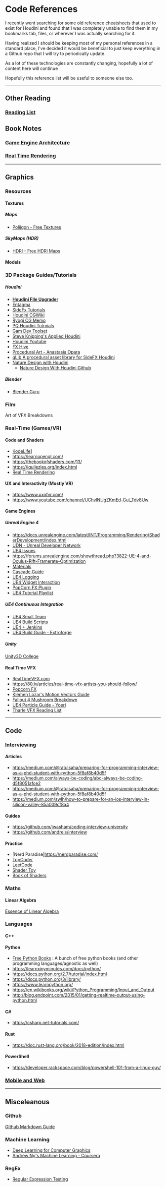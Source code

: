 # Code References

I recently went searching for some old reference cheatsheets that used to exist for Houdini and found that I was completely unable to find them in my bookmarks tab, files, or wherever I was actually searching for it.

Having realized I should be keeping most of my personal references in a standard place,  I've decided it would be beneficial to just keep everything in a Github repo that I will try to periodically update. 

As a lot of these technologies are constantly changing, hopefully a lot of content here will continue 

Hopefully this reference list will be useful to someone else too.

---
## Other Reading
### [Reading List](reading.md)
## Book Notes
### [Game Engine Architecture](notes/game_engine_arch.md)
### [Real Time Rendering](notes/rt_rendering.md)

---
## Graphics
### Resources
#### Textures
##### Maps
- [Poliigon - Free Textures](https://www.poliigon.com/search?category=Streets)
##### SkyMaps (HDR)
- [HDRI - Free HDRI Maps](https://hdrihaven.com/p/about-contact.php)
#### Models
### 3D Package Guides/Tutorials
##### Houdini
- [**Houdini File Upgrader**](https://www.orbolt.com/upgrade-houdini-files)
- [Entagma](http://www.entagma.com/category/tutorials/)
- [SideFx Tutorials](https://www.sidefx.com/tutorials/?title=&user=&categories=&level=2&version=&paid=?title=&user=&categories=&level=2&version=&paid=)
- [Houdini CGWiki](http://www.tokeru.com/cgwiki/?title=Houdini)
- [Ryogi CG Memo](https://sites.google.com/site/fujitarium/Houdini/sop/wrangle)
- [PQ Houdini Tutroials](https://sites.google.com/site/pqhoudinitutorial/home)
- [Gam Dev Toolset](https://www.sidefx.com/tutorials/game-development-toolset-overview/)
- [Steve Knipping's Applied Houdini](http://www.appliedhoudini.com/)
- [Houdini Youtube](https://www.youtube.com/channel/UCegWLyW4CYzph4dYW-gYy0g)
- [FX Hive](https://www.youtube.com/channel/UChjPbw5vMBUTLN0teKEM0BA)
- [Procedural Art - Anastasia Opara](https://www.anastasiaopara.com/blog)
- [qLib A procedural asset library for SideFX Houdini](http://qlab.github.io/qLib/)
- [Nature Design with Houdini](https://www.youtube.com/playlist?list=PLzRzqTjuGIDgnYunqLTthY9RdVMTs6BzN)
  - [Nature Design With Houdini Github](https://github.com/jhorikawa/nature-design-with-houdini-book)

##### Blender
- [Blender Guru](https://www.youtube.com/channel/UCOKHwx1VCdgnxwbjyb9Iu1g)
### Film
Art of VFX
Breakdowns
### Real-Time (Games/VR)
#### Code and Shaders
- [KodeLife](https://hexler.net/software/kodelife/)]
- https://learnopengl.com/
- https://thebookofshaders.com/13/
- https://iquilezles.org/index.html
- [Real Time Rendering](http://www.realtimerendering.com/blog/)

#### UX and Interactivity (Mostly VR)
- https://www.uxofvr.com/
- https://www.youtube.com/channel/UChvlNUgZKmEd-Gul_Tdv8Uw



#### Game Engines

##### Unreal Engine 4
- https://docs.unrealengine.com/latest/INT/Programming/Rendering/ShaderDevelopment/index.html
- [UDN - Unreal Developer Network](https://udn.unrealengine.com/)
- [UE4 Issues](https://issues.unrealengine.com/)
- https://forums.unrealengine.com/showthread.php?3822-UE-4-and-Oculus-Rift-Framerate-Optimization
- [Materials](https://wiki.unrealengine.com/Category:Material)
- [Cascade Guide](https://wiki.unrealengine.com/Category:Particle)
- [UE4 Logging](https://wiki.unrealengine.com/Logs,_Printing_Messages_To_Yourself_During_Runtime)
- [UE4 Widget Interaction](https://docs.unrealengine.com/latest/INT/Engine/UMG/HowTo/InWorldWidgetInteraction/index.html)
- [PopCorn FX Plugin](https://github.com/PopcornFX/UE4PopcornFXPlugin)
- [UE4 Tutorial Playlist](https://www.youtube.com/playlist?list=PLZlv_N0_O1gaCL2XjKluO7N2Pmmw9pvhE)

##### UE4 Continuous Integration
- [UE4 Small Team](http://hiderek.com/post/110141158112/unreal-engine-4-and-a-small-team-day-134)
- [UE4 Build Scripts](https://github.com/getsetgames/UE4-Build-Scripts)
- [UE4 + Jenkins](https://github.com/getsetgames/UE4-Build-Scripts)
- [UE4 Build Guide - Extroforge](http://www.extroforge.com/unreal-build-automation-and-deployment-at-extroforge/)

##### Unity

[Unity3D College](https://www.youtube.com/channel/UCX_b3NNQN5bzExm-22-NVVg)

#### Real Time VFX
- [RealTimeVFX.com](https://realtimevfx.com/)
- https://80.lv/articles/real-time-vfx-artists-you-should-follow/
- [Popcorn FX](http://wiki.popcornfx.com/index.php/Particle_tutorials#Editor_tutorials)
- [Klemen Lozar's Motion Vectors Guide](http://www.klemenlozar.com/frame-blending-with-motion-vectors/)
- [Fallout 4 Mushroom Breakdown](https://simonschreibt.de/gat/fallout-4-the-mushroom-case/)
- [UE4 Particle Guide - Yoeri](https://www.youtube.com/channel/UCWfkqFjkMqQp6i-HwpWJ09A)
- [Tharle VFX Reading List](http://www.tharlevfx.com/reading-list)

---
## Code
### Interviewing
#### Articles
- https://medium.com/@ratulsaha/preparing-for-programming-interview-as-a-phd-student-with-python-5f8af8b40d5f
- https://medium.com/always-be-coding/abc-always-be-coding-d5f8051afce2
- https://medium.com/@ratulsaha/preparing-for-programming-interview-as-a-phd-student-with-python-5f8af8b40d5f
- https://medium.com/swlh/how-to-prepare-for-an-ios-interview-in-silicon-valley-85a009cf8a4
#### Guides
- https://github.com/jwasham/coding-interview-university
- https://github.com/andreis/interview
#### Practice
- [Nerd Paradise]https://nerdparadise.com/
- [TopCoder](https://www.topcoder.com/)
- [LeetCode](https://leetcode.com/)
- [Shader Toy](https://www.shadertoy.com/)
- [Book of Shaders](http://editor.thebookofshaders.com/)


### Maths
#### Linear Algebra
[Essence of Linear Algebra](https://www.youtube.com/playlist?list=PLZHQObOWTQDPD3MizzM2xVFitgF8hE_ab)

### Languages
#### C++
#### Python
- [Free Python Books](https://github.com/EbookFoundation/free-programming-books/blob/master/free-programming-books.md#python) : A bunch of free python books (and other programming languages/agnostic as well)
- https://learnxinyminutes.com/docs/python/
- https://docs.python.org/2.7/tutorial/index.html
- https://docs.python.org/3/library/
- https://www.learnpython.org/
- https://en.wikibooks.org/wiki/Python_Programming/Input_and_Output
- http://blog.endpoint.com/2015/01/getting-realtime-output-using-python.html
#### C#
- https://csharp.net-tutorials.com/
#### Rust
- https://doc.rust-lang.org/book/2018-edition/index.html
#### PowerShell
- https://developer.rackspace.com/blog/powershell-101-from-a-linux-guy/
### [Mobile and Web](mobile_web.md)

---
## Misceleanous
### Github
[GIthub Markdown Guide](https://guides.github.com/pdfs/markdown-cheatsheet-online.pdf)
### Machine Learning
- [Deep Learning for Computer Graphics](http://geometry.cs.ucl.ac.uk/dl4g/)
- [Andrew Ng's Machine Learning - Coursera](https://www.coursera.org/learn/machine-learning)

### RegEx
- [Regular Expression Testing](https://regex101.com/r/cM5iO3/2)